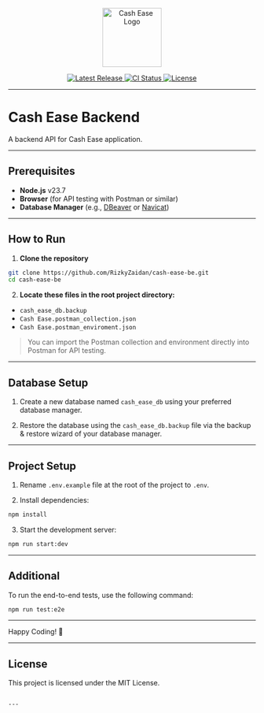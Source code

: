 
<p align="center">
  <a href="https://github.com/RizkyZaidan/cash-ease-be" target="_blank">
    <img src="https://raw.githubusercontent.com/RizkyZaidan/cash-ease-be/main/logo.png" alt="Cash Ease Logo" width="120" />
  </a>
</p>

<p align="center">
  <a href="https://github.com/RizkyZaidan/cash-ease-be/releases" target="_blank">
    <img src="https://img.shields.io/github/v/release/RizkyZaidan/cash-ease-be" alt="Latest Release" />
  </a>
  <a href="https://github.com/RizkyZaidan/cash-ease-be/actions" target="_blank">
    <img src="https://img.shields.io/github/actions/workflow/status/RizkyZaidan/cash-ease-be/ci.yml?branch=main" alt="CI Status" />
  </a>
  <a href="https://github.com/RizkyZaidan/cash-ease-be/blob/main/LICENSE" target="_blank">
    <img src="https://img.shields.io/github/license/RizkyZaidan/cash-ease-be" alt="License" />
  </a>
</p>

---

# Cash Ease Backend

A backend API for Cash Ease application.

---

## Prerequisites

- **Node.js** v23.7  
- **Browser** (for API testing with Postman or similar)  
- **Database Manager** (e.g., [DBeaver](https://dbeaver.io/) or [Navicat](https://www.navicat.com/))  

---

## How to Run

1. **Clone the repository**

```bash
git clone https://github.com/RizkyZaidan/cash-ease-be.git
cd cash-ease-be
```

2. **Locate these files in the root project directory:**

- `cash_ease_db.backup`  
- `Cash Ease.postman_collection.json`  
- `Cash Ease.postman_enviroment.json`  

> You can import the Postman collection and environment directly into Postman for API testing.

---

## Database Setup

1. Create a new database named `cash_ease_db` using your preferred database manager.

2. Restore the database using the `cash_ease_db.backup` file via the backup & restore wizard of your database manager.

---

## Project Setup

1. Rename `.env.example` file at the root of the project to `.env`.

2. Install dependencies:

```bash
npm install
```

3. Start the development server:

```bash
npm run start:dev
```

---

## Additional

To run the end-to-end tests, use the following command:

```bash
npm run test:e2e
```

---

Happy Coding! 🚀

---

## License

This project is licensed under the MIT License.
```

---
